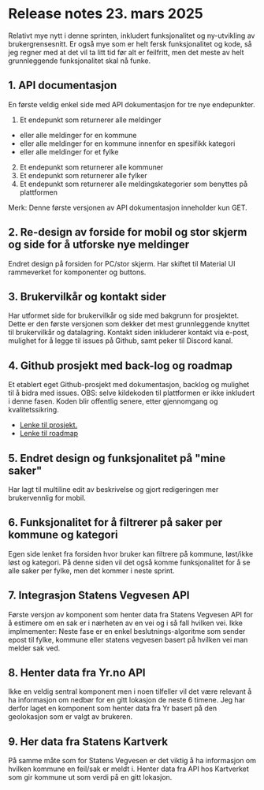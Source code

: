 # Release notes 23. mars 2025

Relativt mye nytt i denne sprinten, inkludert funksjonalitet og ny-utvikling av brukergrensesnitt. Er også mye som er helt fersk funksjonalitet og kode, så jeg regner med at det vil ta litt tid før alt er feilfritt, men det meste av helt grunnleggende funksjonalitet skal nå funke. 

## 1. API documentasjon
En første veldig enkel side med API dokumentasjon for tre nye endepunkter. 

1. Et endepunkt som returnerer alle meldinger
- eller alle meldinger for en kommune
- eller alle meldinger for en kommune innenfor en spesifikk kategori
- eller alle meldinger for et fylke
2. Et endepunkt som returnerer alle kommuner
3. Et endepunkt som returnerer alle fylker
4. Et endepunkt som returnerer alle meldingskategorier som benyttes på plattformen

Merk: Denne første versjonen av API dokumentasjon inneholder kun GET. 

## 2. Re-design av forside for mobil og stor skjerm og side for å utforske nye meldinger
Endret design på forsiden for PC/stor skjerm. Har skiftet til Material UI rammeverket for komponenter og buttons. 

## 3. Brukervilkår og kontakt sider
Har utformet side for brukervilkår og side med bakgrunn for prosjektet. Dette er den første versjonen som dekker det mest grunnleggende knyttet til brukervilkår og datalagring. 
Kontakt siden inkluderer kontakt via e-post, mulighet for å legge til issues på Github, samt peker til Discord kanal. 

## 4. Github prosjekt med back-log og roadmap
Et etablert eget Github-prosjekt med dokumentasjon, backlog og mulighet til å bidra med issues. OBS: selve kildekoden til plattformen er ikke inkludert i denne fasen. Koden blir offentlig senere, etter gjennomgang og kvalitetssikring. 

- [Lenke til prosjekt.](https://github.com/christer-io/fiksgatano) 
- [Lenke til roadmap](https://github.com/users/christer-io/projects/4/views/4)

## 5. Endret design og funksjonalitet på "mine saker"
Har lagt til multiline edit av beskrivelse og gjort redigeringen mer brukervennlig for mobil. 

## 6. Funksjonalitet for å filtrerer på saker per kommune og kategori
Egen side lenket fra forsiden hvor bruker kan filtrere på kommune, løst/ikke løst og kategori.
På denne siden vil det også komme funksjonalitet for å se alle saker per fylke, men det kommer i neste sprint. 

## 7. Integrasjon Statens Vegvesen API
Første versjon av komponent som henter data fra Statens Vegvesen API for å estimere om en sak er i nærheten av en vei og i så fall hvilken vei. 
Ikke implmementer: Neste fase er en enkel beslutnings-algoritme som sender epost til fylke, kommune eller statens vegvesen basert på hvilken vei man melder sak ved.

## 8. Henter data fra Yr.no API
Ikke en veldig sentral komponent men i noen tilfeller vil det være relevant å ha informasjon om nedbør for en gitt lokasjon de neste 6 timene. Jeg har derfor laget en komponent som henter data fra Yr basert på den geolokasjon som er valgt av brukeren. 

## 9.  Her data fra Statens Kartverk 
På samme måte som for Statens Vegvesen er det viktig å ha informasjon om hvilken kommune en feil/sak er meldt i. Henter data fra API hos Kartverket som gir kommune ut som verdi på en gitt lokasjon. 


